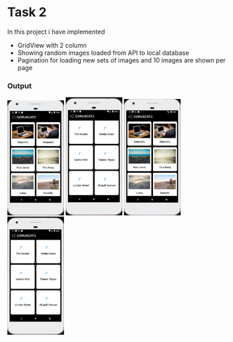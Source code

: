 # Task 2

In this project i have implemented
- GridView with 2 column
- Showing random images loaded from API to local database
- Pagination for loading new sets of images and 10 images are shown per page

### Output

<img src="https://github.com/Snehal-Singh174/coruscate_task/blob/master/output/img1.png" width="129px">  <img src="https://github.com/Snehal-Singh174/coruscate_task/blob/master/output/img2.png" width="129px">  <img src="https://github.com/Snehal-Singh174/coruscate_task/blob/master/output/img3.png" width="129px">   <img src="https://github.com/Snehal-Singh174/coruscate_task/blob/master/output/img2.png" width="129px">
